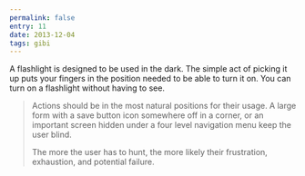 ```yaml
---
permalink: false
entry: 11
date: 2013-12-04
tags: gibi
---
```


A flashlight is designed to be used in the dark. The simple act of picking it up puts your fingers in the position needed to be able to turn it on. You can turn on a flashlight without having to see.

>Actions should be in the most natural positions for their usage. A large form with a save button icon somewhere off in a corner, or an important screen hidden under a four level navigation menu keep the user blind.
>
>The more the user has to hunt, the more likely their frustration, exhaustion, and potential failure.